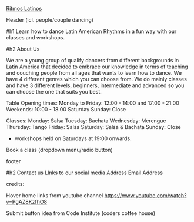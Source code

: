  [Ritmos Latinos](https://www.ritmoslatinos.com)

Header (icl. people/couple dancing)

#h1 Learn how to dance Latin American Rhythms in a fun way with our classes and workshops.

#h2 About Us

We are a young group of qualify dancers from different backgrounds in Latin America that decided to embrace our knowledge in terms of teaching and couching people from all ages that wants to learn how to dance. We have 4 different genres which you can choose from. We do mainly classes and have 3 different levels, beginners, intermediate and advanced so you can choose the one that suits you best.


Table
Opening times:
Monday to Friday: 12:00 - 14:00 and 17:00 - 21:00
Weekends:  10:00 - 18:00 Saturday 
Sunday: Close

Classes:
Monday: Salsa
Tuesday: Bachata
Wednesday: Merengue
Thursday: Tango
Friday: Salsa
Saturday: Salsa & Bachata
Sunday: Close  
* workshops held on Saturdays at 19:00 onwards.

Book a class (dropdown menu/radio button)

footer

#h2 Contact us
LInks to our social media
Address
Email Address


credits:

 Hover home links from youtube channel https://www.youtube.com/watch?v=PgAZ8KzfhO8

 Submit button idea from Code Institute (coders coffee house)